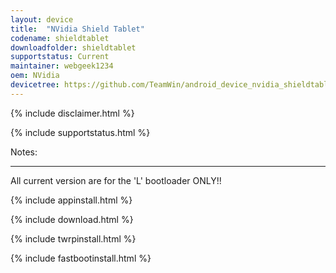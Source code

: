 ```yaml
---
layout: device
title:  "NVidia Shield Tablet"
codename: shieldtablet
downloadfolder: shieldtablet
supportstatus: Current
maintainer: webgeek1234
oem: NVidia
devicetree: https://github.com/TeamWin/android_device_nvidia_shieldtablet
---
```


{% include disclaimer.html %}

{% include supportstatus.html %}

<div class='page-heading'>Notes:</div>
<hr />
<p class="text">All current version are for the 'L' bootloader ONLY!!</p>

{% include appinstall.html %}

{% include download.html %}

{% include twrpinstall.html %}

{% include fastbootinstall.html %}
